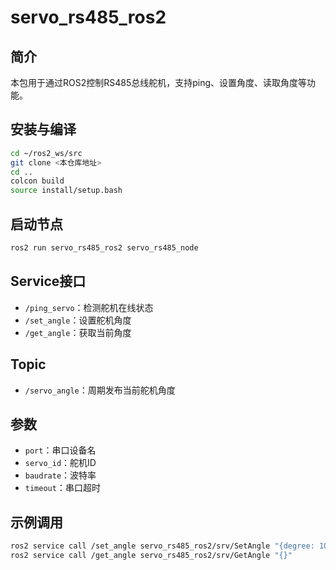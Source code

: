 # servo_rs485_ros2

## 简介
本包用于通过ROS2控制RS485总线舵机，支持ping、设置角度、读取角度等功能。

## 安装与编译
```bash
cd ~/ros2_ws/src
git clone <本仓库地址>
cd ..
colcon build
source install/setup.bash
```

## 启动节点
```bash
ros2 run servo_rs485_ros2 servo_rs485_node
```

## Service接口
- `/ping_servo`：检测舵机在线状态
- `/set_angle`：设置舵机角度
- `/get_angle`：获取当前角度

## Topic
- `/servo_angle`：周期发布当前舵机角度

## 参数
- `port`：串口设备名
- `servo_id`：舵机ID
- `baudrate`：波特率
- `timeout`：串口超时

## 示例调用
```bash
ros2 service call /set_angle servo_rs485_ros2/srv/SetAngle "{degree: 10.0, time_ms: 500}"
ros2 service call /get_angle servo_rs485_ros2/srv/GetAngle "{}"
```
